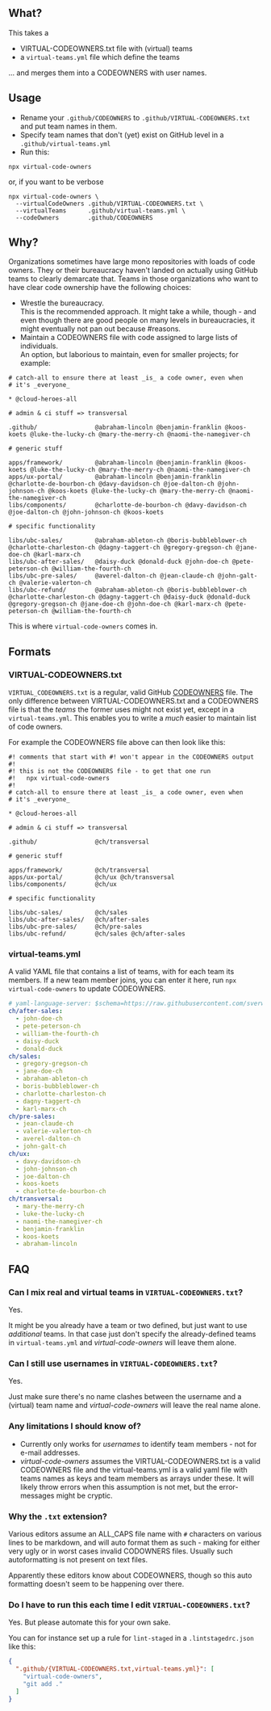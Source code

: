 ## What?

This takes a

- VIRTUAL-CODEOWNERS.txt file with (virtual) teams
- a `virtual-teams.yml` file which define the teams

... and merges them into a CODEOWNERS with user names.

## Usage

- Rename your `.github/CODEOWNERS` to `.github/VIRTUAL-CODEOWNERS.txt` and put team names in them.
- Specify team names that don't (yet) exist on GitHub level in a `.github/virtual-teams.yml`
- Run this:

```
npx virtual-code-owners
```

or, if you want to be verbose

```
npx virtual-code-owners \
  --virtualCodeOwners .github/VIRTUAL-CODEOWNERS.txt \
  --virtualTeams      .github/virtual-teams.yml \
  --codeOwners        .github/CODEOWNERS
```

## Why?

Organizations sometimes have large mono repositories with loads of code owners.
They or their bureaucracy haven't landed on actually using GitHub teams to clearly
demarcate that. Teams in those organizations who want to have clear code ownership
have the following choices:

- Wrestle the bureaucracy.  
  This is the recommended approach. It might take a while, though - and even
  though there are good people on many levels in bureaucracies, it might
  eventually not pan out because #reasons.
- Maintain a CODEOWNERS file with code assigned to large lists of individuals.  
  An option, but laborious to maintain, even for smaller projects; for example:

```CODEOWNERS
# catch-all to ensure there at least _is_ a code owner, even when
# it's _everyone_

* @cloud-heroes-all

# admin & ci stuff => transversal

.github/                @abraham-lincoln @benjamin-franklin @koos-koets @luke-the-lucky-ch @mary-the-merry-ch @naomi-the-namegiver-ch

# generic stuff

apps/framework/         @abraham-lincoln @benjamin-franklin @koos-koets @luke-the-lucky-ch @mary-the-merry-ch @naomi-the-namegiver-ch
apps/ux-portal/         @abraham-lincoln @benjamin-franklin @charlotte-de-bourbon-ch @davy-davidson-ch @joe-dalton-ch @john-johnson-ch @koos-koets @luke-the-lucky-ch @mary-the-merry-ch @naomi-the-namegiver-ch
libs/components/        @charlotte-de-bourbon-ch @davy-davidson-ch @joe-dalton-ch @john-johnson-ch @koos-koets

# specific functionality

libs/ubc-sales/         @abraham-ableton-ch @boris-bubbleblower-ch @charlotte-charleston-ch @dagny-taggert-ch @gregory-gregson-ch @jane-doe-ch @karl-marx-ch
libs/ubc-after-sales/   @daisy-duck @donald-duck @john-doe-ch @pete-peterson-ch @william-the-fourth-ch
libs/ubc-pre-sales/     @averel-dalton-ch @jean-claude-ch @john-galt-ch @valerie-valerton-ch
libs/ubc-refund/        @abraham-ableton-ch @boris-bubbleblower-ch @charlotte-charleston-ch @dagny-taggert-ch @daisy-duck @donald-duck @gregory-gregson-ch @jane-doe-ch @john-doe-ch @karl-marx-ch @pete-peterson-ch @william-the-fourth-ch
```

This is where `virtual-code-owners` comes in.

## Formats

### VIRTUAL-CODEOWNERS.txt

`VIRTUAL_CODEOWNERS.txt` is a regular, valid GitHub [CODEOWNERS](https://docs.github.com/en/repositories/managing-your-repositorys-settings-and-features/customizing-your-repository/about-code-owners) file.
The only difference between VIRTUAL-CODEOWNERS.txt and a CODEOWNERS file is that
the _teams_ the former uses might not exist yet, except in a `virtual-teams.yml`.
This enables you to write a _much_ easier to maintain list of code owners.

For example the CODEOWNERS file above can then look like this:

```CODEOWNERS
#! comments that start with #! won't appear in the CODEOWNERS output
#!
#! this is not the CODEOWNERS file - to get that one run
#!   npx virtual-code-owners
#!
# catch-all to ensure there at least _is_ a code owner, even when
# it's _everyone_

* @cloud-heroes-all

# admin & ci stuff => transversal

.github/                @ch/transversal

# generic stuff

apps/framework/         @ch/transversal
apps/ux-portal/         @ch/ux @ch/transversal
libs/components/        @ch/ux

# specific functionality

libs/ubc-sales/         @ch/sales
libs/ubc-after-sales/   @ch/after-sales
libs/ubc-pre-sales/     @ch/pre-sales
libs/ubc-refund/        @ch/sales @ch/after-sales
```

### virtual-teams.yml

A valid YAML file that contains a list of teams, with for each team its members.
If a new team member joins, you can enter it here, run `npx virtual-code-owners`
to update CODEOWNERS.

```yaml
# yaml-language-server: $schema=https://raw.githubusercontent.com/sverweij/virtual-code-owners/main/src/virtual-teams.schema.json
ch/after-sales:
  - john-doe-ch
  - pete-peterson-ch
  - william-the-fourth-ch
  - daisy-duck
  - donald-duck
ch/sales:
  - gregory-gregson-ch
  - jane-doe-ch
  - abraham-ableton-ch
  - boris-bubbleblower-ch
  - charlotte-charleston-ch
  - dagny-taggert-ch
  - karl-marx-ch
ch/pre-sales:
  - jean-claude-ch
  - valerie-valerton-ch
  - averel-dalton-ch
  - john-galt-ch
ch/ux:
  - davy-davidson-ch
  - john-johnson-ch
  - joe-dalton-ch
  - koos-koets
  - charlotte-de-bourbon-ch
ch/transversal:
  - mary-the-merry-ch
  - luke-the-lucky-ch
  - naomi-the-namegiver-ch
  - benjamin-franklin
  - koos-koets
  - abraham-lincoln
```

## FAQ

### Can I mix real and virtual teams in `VIRTUAL-CODEOWNERS.txt`?

Yes.

It might be you already have a team or two defined, but just want to use
_additional_ teams. In that case just don't specify the already-defined teams
in `virtual-teams.yml` and _virtual-code-owners_ will leave them alone.

### Can I still use usernames in `VIRTUAL-CODEOWNERS.txt`?

Yes.

Just make sure there's no name clashes between the username and a (virtual)
team name and _virtual-code-owners_ will leave the real name alone.

### Any limitations I should know of?

- Currently only works for _usernames_ to identify team members - not for e-mail
  addresses.
- _virtual-code-owners_ assumes the VIRTUAL-CODEOWNERS.txt is a valid CODEOWNERS
  file and the virtual-teams.yml is a valid yaml file with teams names as keys
  and team members as arrays under these. It will likely throw errors when this
  assumption is not met, but the error-messages might be cryptic.

### Why the `.txt` extension?

Various editors assume an ALL_CAPS file name with `#` characters on various lines
to be markdown, and will auto format them as such - making for either very ugly
or in worst cases invalid CODOWNERS files. Usually such autoformatting is not
present on text files.

Apparently these editors know about CODEOWNERS, though so this auto formatting
doesn't seem to be happening over there.

### Do I have to run this each time I edit `VIRTUAL-CODEOWNERS.txt`?

Yes. But please automate this for your own sake.

You can for instance set up a rule for `lint-staged` in a `.lintstagedrc.json`
like this:

```json
{
  ".github/{VIRTUAL-CODEOWNERS.txt,virtual-teams.yml}": [
    "virtual-code-owners",
    "git add ."
  ]
}
```
